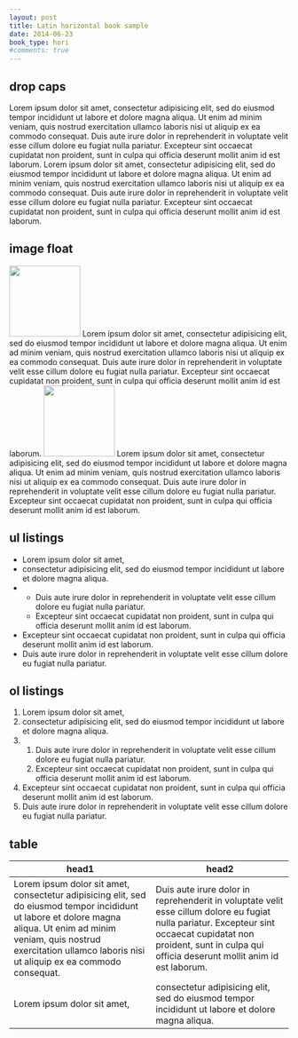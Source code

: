 ```yaml
---
layout: post
title: Latin horizontal book sample
date: 2014-06-23
book_type: hori
#comments: true
---
```


## drop caps
<div class="drop-caps">Lorem ipsum dolor sit amet, consectetur adipisicing elit, sed do eiusmod tempor incididunt ut labore et dolore magna aliqua. Ut enim ad minim veniam, quis nostrud exercitation ullamco laboris nisi ut aliquip ex ea commodo consequat. Duis aute irure dolor in reprehenderit in voluptate velit esse cillum dolore eu fugiat nulla pariatur. Excepteur sint occaecat cupidatat non proident, sunt in culpa qui officia deserunt mollit anim id est laborum. Lorem ipsum dolor sit amet, consectetur adipisicing elit, sed do eiusmod tempor incididunt ut labore et dolore magna aliqua. Ut enim ad minim veniam, quis nostrud exercitation ullamco laboris nisi ut aliquip ex ea commodo consequat. Duis aute irure dolor in reprehenderit in voluptate velit esse cillum dolore eu fugiat nulla pariatur. Excepteur sint occaecat cupidatat non proident, sunt in culpa qui officia deserunt mollit anim id est laborum.</div>

## image float
<img src="{{site.baseurl}}/assets/tb-brand.png" width="128" height="128" class="disp-block float-start gap-end"/>
Lorem ipsum dolor sit amet, consectetur adipisicing elit, sed do eiusmod tempor incididunt ut labore et dolore magna aliqua. Ut enim ad minim veniam, quis nostrud exercitation ullamco laboris nisi ut aliquip ex ea commodo consequat. Duis aute irure dolor in reprehenderit in voluptate velit esse cillum dolore eu fugiat nulla pariatur. Excepteur sint occaecat cupidatat non proident, sunt in culpa qui officia deserunt mollit anim id est laborum.
<img src="{{site.baseurl}}/assets/tb-brand.png" width="128" height="128" class="float-end">
Lorem ipsum dolor sit amet, consectetur adipisicing elit, sed do eiusmod tempor incididunt ut labore et dolore magna aliqua. Ut enim ad minim veniam, quis nostrud exercitation ullamco laboris nisi ut aliquip ex ea commodo consequat. Duis aute irure dolor in reprehenderit in voluptate velit esse cillum dolore eu fugiat nulla pariatur. Excepteur sint occaecat cupidatat non proident, sunt in culpa qui officia deserunt mollit anim id est laborum.

## ul listings

<ul class="break-after">
<li>Lorem ipsum dolor sit amet,</li>
<li>consectetur adipisicing elit, sed do eiusmod tempor incididunt ut labore et dolore magna aliqua.</li>
<li><ul>
<li>Duis aute irure dolor in reprehenderit in voluptate velit esse cillum dolore eu fugiat nulla pariatur.</li>
<li>Excepteur sint occaecat cupidatat non proident, sunt in culpa qui officia deserunt mollit anim id est laborum.</li>
</ul></li>
<li>Excepteur sint occaecat cupidatat non proident, sunt in culpa qui officia deserunt mollit anim id est laborum.</li>
<li>Duis aute irure dolor in reprehenderit in voluptate velit esse cillum dolore eu fugiat nulla pariatur.</li>
</ul>

## ol listings

<ol class="break-after">
<li>Lorem ipsum dolor sit amet,</li>
<li>consectetur adipisicing elit, sed do eiusmod tempor incididunt ut labore et dolore magna aliqua.</li>
<li><ol>
<li>Duis aute irure dolor in reprehenderit in voluptate velit esse cillum dolore eu fugiat nulla pariatur.</li>
<li>Excepteur sint occaecat cupidatat non proident, sunt in culpa qui officia deserunt mollit anim id est laborum.</li>
</ol></li>
<li>Excepteur sint occaecat cupidatat non proident, sunt in culpa qui officia deserunt mollit anim id est laborum.</li>
<li>Duis aute irure dolor in reprehenderit in voluptate velit esse cillum dolore eu fugiat nulla pariatur.</li>
</ol>

## table

<table style="table-layout:auto">
<thead><tr><th>head1</th><th>head2</th></thead>
<tbody><tr>
<td>Lorem ipsum dolor sit amet, consectetur adipisicing elit, sed do eiusmod tempor incididunt ut labore et dolore magna aliqua. Ut enim ad minim veniam, quis nostrud exercitation ullamco laboris nisi ut aliquip ex ea commodo consequat.</td>
<td>Duis aute irure dolor in reprehenderit in voluptate velit esse cillum dolore eu fugiat nulla pariatur. Excepteur sint occaecat cupidatat non proident, sunt in culpa qui officia deserunt mollit anim id est laborum.</td></tr>
<tr><td>Lorem ipsum dolor sit amet,</td>
<td>consectetur adipisicing elit, sed do eiusmod tempor incididunt ut labore et dolore magna aliqua.</td></tr>
</tbody></table>

